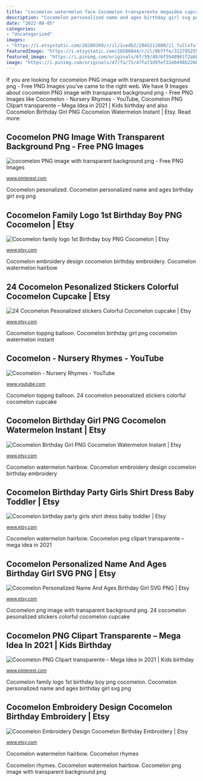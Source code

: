 ```yaml
---
title: "cocomelon watermelon face Cocomelon transparente megaidea cupcake patrol"
description: "Cocomelon personalized name and ages birthday girl svg png"
date: "2022-08-05"
categories:
- "Uncategorized"
images:
- "https://i.etsystatic.com/28209369/r/il/1cedb2/2945212600/il_fullxfull.2945212600_drl4.jpg"
featuredImage: "https://i.etsystatic.com/26586044/r/il/0b7ffe/3127952590/il_fullxfull.3127952590_sjdb.jpg"
featured_image: "https://i.pinimg.com/originals/6f/59/48/6f5948961f2abb2c0a3348b3bc89c182.png"
image: "https://i.pinimg.com/originals/47/fa/71/47fa71d9fef22e0498b226b1044179d5.png"
---
```


If you are looking for cocomelon PNG image with transparent background png - Free PNG Images you've came to the right web. We have 9 Images about cocomelon PNG image with transparent background png - Free PNG Images like Cocomelon - Nursery Rhymes - YouTube, Cocomelon PNG Clipart transparente – Mega Idea in 2021 | Kids birthday and also Cocomelon Birthday Girl PNG Cocomelon Watermelon Instant | Etsy. Read more:

## Cocomelon PNG Image With Transparent Background Png - Free PNG Images

![cocomelon PNG image with transparent background png - Free PNG Images](https://i.pinimg.com/originals/6f/59/48/6f5948961f2abb2c0a3348b3bc89c182.png "Cocomelon transparente megaidea cupcake patrol")

<small>www.pinterest.com</small>

Cocomelon pesonalized. Cocomelon personalized name and ages birthday girl svg png

## Cocomelon Family Logo 1st Birthday Boy PNG Cocomelon | Etsy

![Cocomelon family logo 1st Birthday boy PNG Cocomelon | Etsy](https://i.etsystatic.com/26586044/r/il/0b7ffe/3127952590/il_fullxfull.3127952590_sjdb.jpg "Cocomelon pesonalized")

<small>www.etsy.com</small>

Cocomelon embroidery design cocomelon birthday embroidery. Cocomelon watermelon hairbow

## 24 Cocomelon Pesonalized Stickers Colorful Cocomelon Cupcake | Etsy

![24 Cocomelon Pesonalized stickers Colorful Cocomelon cupcake | Etsy](https://i.etsystatic.com/24780767/r/il/0ad38b/2811245573/il_794xN.2811245573_58re.jpg "Cocomelon family logo 1st birthday boy png cocomelon")

<small>www.etsy.com</small>

Cocomelon toppng balloon. Cocomelon birthday girl png cocomelon watermelon instant

## Cocomelon - Nursery Rhymes - YouTube

![Cocomelon - Nursery Rhymes - YouTube](https://yt3.ggpht.com/a-/AAuE7mA8Whnt4wkw-22TjcMYKH4B_CQgNU4Xoqfl2w=s900-mo-c-c0xffffffff-rj-k-no "Cocomelon embroidery design cocomelon birthday embroidery")

<small>www.youtube.com</small>

Cocomelon toppng balloon. 24 cocomelon pesonalized stickers colorful cocomelon cupcake

## Cocomelon Birthday Girl PNG Cocomelon Watermelon Instant | Etsy

![Cocomelon Birthday Girl PNG Cocomelon Watermelon Instant | Etsy](https://i.etsystatic.com/26586044/r/il/590cc6/3253236722/il_fullxfull.3253236722_3wlm.jpg "Cocomelon png image with transparent background png")

<small>www.etsy.com</small>

Cocomelon watermelon hairbow. Cocomelon embroidery design cocomelon birthday embroidery

## Cocomelon Birthday Party Girls Shirt Dress Baby Toddler | Etsy

![Cocomelon birthday party girls shirt dress baby toddler | Etsy](https://i.etsystatic.com/9133659/r/il/9aa4ce/2388019396/il_794xN.2388019396_j0ss.jpg "Cocomelon watermelon hairbow")

<small>www.etsy.com</small>

Cocomelon watermelon hairbow. Cocomelon png clipart transparente – mega idea in 2021

## Cocomelon Personalized Name And Ages Birthday Girl SVG PNG | Etsy

![Cocomelon Personalized Name And Ages Birthday Girl SVG PNG | Etsy](https://i.etsystatic.com/28209369/r/il/1cedb2/2945212600/il_fullxfull.2945212600_drl4.jpg "24 cocomelon pesonalized stickers colorful cocomelon cupcake")

<small>www.etsy.com</small>

Cocomelon png image with transparent background png. 24 cocomelon pesonalized stickers colorful cocomelon cupcake

## Cocomelon PNG Clipart Transparente – Mega Idea In 2021 | Kids Birthday

![Cocomelon PNG Clipart transparente – Mega Idea in 2021 | Kids birthday](https://i.pinimg.com/originals/47/fa/71/47fa71d9fef22e0498b226b1044179d5.png "Cocomelon family logo 1st birthday boy png cocomelon")

<small>www.pinterest.com</small>

Cocomelon family logo 1st birthday boy png cocomelon. Cocomelon personalized name and ages birthday girl svg png

## Cocomelon Embroidery Design Cocomelon Birthday Embroidery | Etsy

![Cocomelon Embroidery Design Cocomelon Birthday Embroidery | Etsy](https://i.etsystatic.com/20409040/r/il/fcf4fb/2914985181/il_fullxfull.2914985181_b8ms.jpg "24 cocomelon pesonalized stickers colorful cocomelon cupcake")

<small>www.etsy.com</small>

Cocomelon watermelon hairbow. Cocomelon rhymes

Cocomelon rhymes. Cocomelon watermelon hairbow. Cocomelon png image with transparent background png
